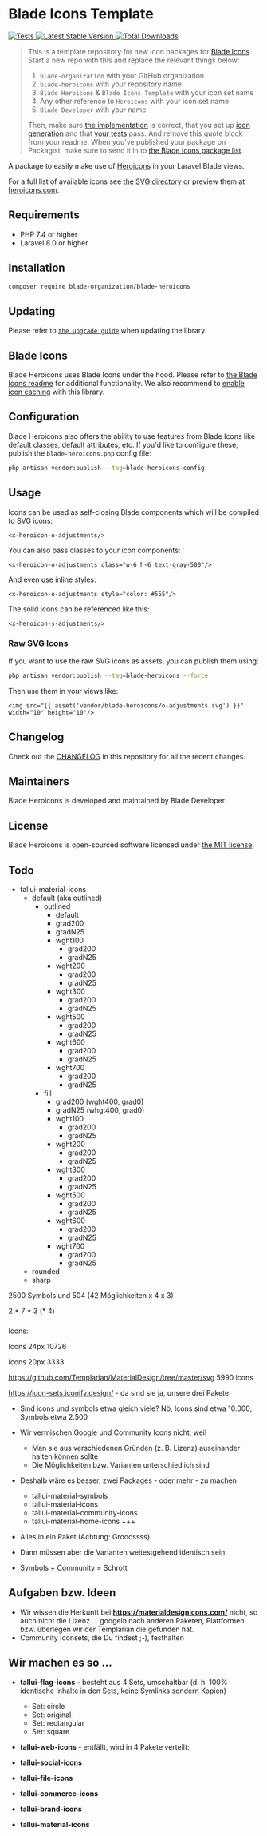# Blade Icons Template

<a href="https://github.com/blade-organization/blade-heroicons/actions?query=workflow%3ATests">
    <img src="https://github.com/blade-ui-kit/blade-heroicons/workflows/Tests/badge.svg" alt="Tests">
</a>
<a href="https://packagist.org/packages/blade-organization/blade-heroicons">
    <img src="https://img.shields.io/packagist/v/blade-organization/blade-heroicons" alt="Latest Stable Version">
</a>
<a href="https://packagist.org/packages/blade-organization/blade-heroicons">
    <img src="https://img.shields.io/packagist/dt/blade-organization/blade-heroicons" alt="Total Downloads">
</a>

> This is a template repository for new icon packages for [Blade Icons](https://github.com/blade-ui-kit/blade-icons). Start a new repo with this and replace the relevant things below:
> 
> 1. `blade-organization` with your GitHub organization
> 2. `blade-heroicons` with your repository name
> 3. `Blade Heroicons` & `Blade Icons Template` with your icon set name
> 4. Any other reference to `Heroicons` with your icon set name
> 5. `Blade Developer` with your name
> 
> Then, make sure [the implementation](./src) is correct, that you set up [icon generation](https://github.com/blade-ui-kit/blade-icons#generating-icons) and that [your tests](./tests) pass. And remove this quote block from your readme. When you've published your package on Packagist, make sure to send it in to [the Blade Icons package list](https://github.com/blade-ui-kit/blade-icons#icon-packages).

A package to easily make use of [Heroicons](https://github.com/refactoringui/heroicons) in your Laravel Blade views.

For a full list of available icons see [the SVG directory](resources/svg) or preview them at [heroicons.com](https://heroicons.com/).

## Requirements

- PHP 7.4 or higher
- Laravel 8.0 or higher

## Installation

```bash
composer require blade-organization/blade-heroicons
```

## Updating

Please refer to [`the upgrade guide`](UPGRADE.md) when updating the library.

## Blade Icons

Blade Heroicons uses Blade Icons under the hood. Please refer to [the Blade Icons readme](https://github.com/blade-ui-kit/blade-icons) for additional functionality. We also recommend to [enable icon caching](https://github.com/blade-ui-kit/blade-icons#caching) with this library.

## Configuration

Blade Heroicons also offers the ability to use features from Blade Icons like default classes, default attributes, etc. If you'd like to configure these, publish the `blade-heroicons.php` config file:

```bash
php artisan vendor:publish --tag=blade-heroicons-config
```

## Usage

Icons can be used as self-closing Blade components which will be compiled to SVG icons:

```blade
<x-heroicon-o-adjustments/>
```

You can also pass classes to your icon components:

```blade
<x-heroicon-o-adjustments class="w-6 h-6 text-gray-500"/>
```

And even use inline styles:

```blade
<x-heroicon-o-adjustments style="color: #555"/>
```

The solid icons can be referenced like this:

```blade
<x-heroicon-s-adjustments/>
```

### Raw SVG Icons

If you want to use the raw SVG icons as assets, you can publish them using:

```bash
php artisan vendor:publish --tag=blade-heroicons --force
```

Then use them in your views like:

```blade
<img src="{{ asset('vendor/blade-heroicons/o-adjustments.svg') }}" width="10" height="10"/>
```

## Changelog

Check out the [CHANGELOG](CHANGELOG.md) in this repository for all the recent changes.

## Maintainers

Blade Heroicons is developed and maintained by Blade Developer.

## License

Blade Heroicons is open-sourced software licensed under [the MIT license](LICENSE.md).



## Todo





- tallui-material-icons
  - default (aka outlined)
    - outlined
      - default
      - grad200
      - gradN25
      - wght100
        - grad200
        - gradN25
      - wght200
        - grad200
        - gradN25
      - wght300
        - grad200
        - gradN25
      - wght500
        - grad200
        - gradN25
      - wght600
        - grad200
        - gradN25
      - wght700
        - grad200
        - gradN25
    - fill
      - grad200 (wght400, grad0)
      - gradN25 (whgt400, grad0)
      - wght100
        - grad200
        - gradN25
      - wght200
        - grad200
        - gradN25
      - wght300
        - grad200
        - gradN25
      - wght500
        - grad200
        - gradN25
      - wght600
        - grad200
        - gradN25
      - wght700
        - grad200
        - gradN25
  - rounded
  - sharp







2500 Symbols und 504 (42 Möglichkeiten x 4 x 3)

2 * 7 * 3 (* 4)

###

Icons:

Icons 24px 10726

Icons 20px 3333

https://github.com/Templarian/MaterialDesign/tree/master/svg 5990 icons



https://icon-sets.iconify.design/ - da sind sie ja, unsere drei Pakete





- Sind icons und symbols etwa gleich viele? Nö, Icons sind etwa 10.000, Symbols etwa 2.500
- Wir vermischen Google und Community Icons nicht, weil
  - Man sie aus verschiedenen Gründen (z. B. Lizenz) auseinander halten können sollte
  - Die Möglichkeiten bzw. Varianten unterschiedlich sind
- Deshalb wäre es besser, zwei Packages - oder mehr - zu machen
  - tallui-material-symbols
  - tallui-material-icons
  - tallui-material-community-icons
  - tallui-material-home-icons +++



- Alles in ein Paket (Achtung: Grooossss)
- Dann müssen aber die Varianten weitestgehend identisch sein
- Symbols + Community = Schrott



## Aufgaben bzw. Ideen

- Wir wissen die Herkunft bei **https://materialdesignicons.com/** nicht, so auch nicht die Lizenz ... googeln nach anderen Paketen, Plattformen bzw. überlegen wir der Templarian die gefunden hat.
- Community Iconsets, die Du findest ;-), festhalten

## Wir machen es so ...

- **tallui-flag-icons** - besteht aus 4 Sets, umschaltbar (d. h. 100% identische Inhalte in den Sets, keine Symlinks sondern Kopien)
    - Set: circle
    - Set: original
    - Set: rectangular
    - Set: square

- **tallui-web-icons** - entfällt, wird in 4 Pakete verteilt:
- **tallui-social-icons**
- **tallui-file-icons**
- **tallui-commerce-icons**
- **tallui-brand-icons**


- **tallui-material-icons**
